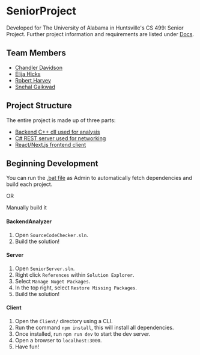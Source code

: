 # SeniorProject

Developed for The University of Alabama in Huntsville's CS 499: Senior Project. Further project information and requirements are listed under [Docs](/Docs).

## Team Members

- [Chandler Davidson](https://github.com/chandler-davidson)
- [Elija Hicks](https://github.com/eth0004)
- [Robert Harvey](https://github.com/rkh0005)
- [Snehal Gaikwad](https://github.com/wonder193)

## Project Structure

The entire project is made up of three parts:

- [Backend C++ dll used for analysis](/Src/BackendAnalyzer)
- [C# REST server used for networking](/Src/Server)
- [React/Next.js frontend client](/Src/Client)

## Beginning Development

You can run the [.bat file](../Docs) as Admin to automatically fetch dependencies and build each project.

OR

Manually build it

#### BackendAnalyzer

1. Open `SourceCodeChecker.sln`.
2. Build the solution!

#### Server

1. Open `SeniorServer.sln`.
2. Right click `References` within `Solution Explorer`.
3. Select `Manage Nuget Packages`.
4. In the top right, select `Restore Missing Packages`.
5. Build the solution!

#### Client

1. Open the `Client/` directory using a CLI.
2. Run the command `npm install`, this will install all dependencies.
3. Once installed, run `npm run dev` to start the dev server.
4. Open a browser to `localhost:3000`.
5. Have fun!
